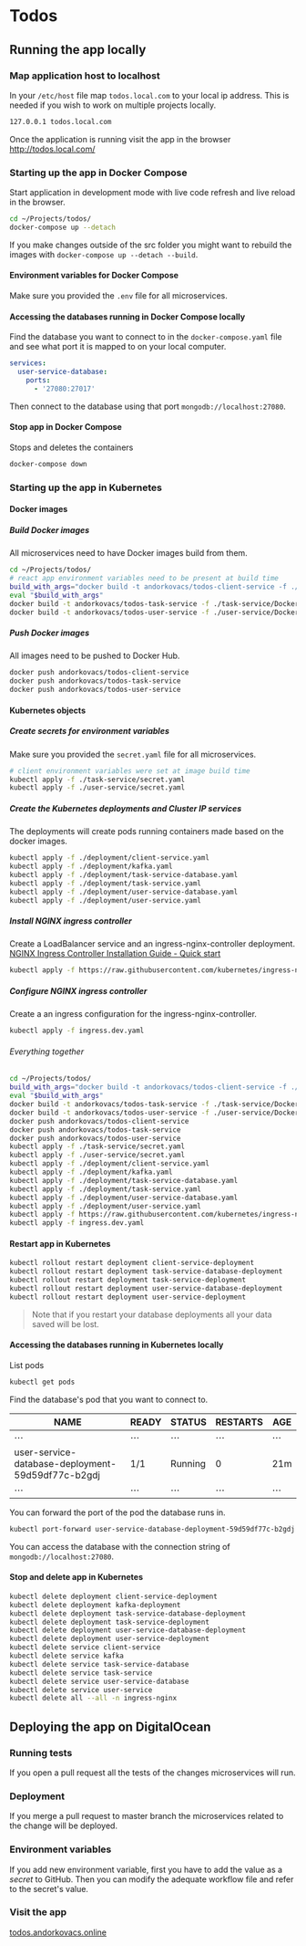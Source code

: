 # Todos

## Running the app locally

### Map application host to localhost

In your `/etc/host` file map `todos.local.com` to your local ip address. This is needed if you wish to work on multiple projects locally.

```bash
127.0.0.1 todos.local.com
```

Once the application is running visit the app in the browser <http://todos.local.com/>

### Starting up the app in Docker Compose

Start application in development mode with live code refresh and live reload in the browser.

```bash
cd ~/Projects/todos/
docker-compose up --detach
```

If you make changes outside of the src folder you might want to rebuild the images with `docker-compose up --detach --build`.

#### Environment variables for Docker Compose

Make sure you provided the `.env` file for all microservices.

#### Accessing the databases running in Docker Compose locally

Find the database you want to connect to in the `docker-compose.yaml` file and see what port it is mapped to on your local computer.

```yaml
services:
  user-service-database:
    ports:
      - '27080:27017'
```

Then connect to the database using that port `mongodb://localhost:27080`.

#### Stop app in Docker Compose

Stops and deletes the containers

```bash
docker-compose down
```

### Starting up the app in Kubernetes

#### Docker images

##### Build Docker images

All microservices need to have Docker images build from them.

```bash
cd ~/Projects/todos/
# react app environment variables need to be present at build time
build_with_args="docker build -t andorkovacs/todos-client-service -f ./client/Dockerfile $(cat ./client/.env | while read -r line; do out+="--build-arg \"$line\" "; done; echo $out;out="")./client/"
eval "$build_with_args"
docker build -t andorkovacs/todos-task-service -f ./task-service/Dockerfile ./task-service/
docker build -t andorkovacs/todos-user-service -f ./user-service/Dockerfile ./user-service/
```

##### Push Docker images

All images need to be pushed to Docker Hub.

```bash
docker push andorkovacs/todos-client-service
docker push andorkovacs/todos-task-service
docker push andorkovacs/todos-user-service
```

#### Kubernetes objects

##### Create secrets for environment variables

Make sure you provided the `secret.yaml` file for all microservices.

```bash
# client environment variables were set at image build time
kubectl apply -f ./task-service/secret.yaml
kubectl apply -f ./user-service/secret.yaml
```

##### Create the Kubernetes deployments and Cluster IP services

The deployments will create pods running containers made based on the docker images.

```bash
kubectl apply -f ./deployment/client-service.yaml
kubectl apply -f ./deployment/kafka.yaml
kubectl apply -f ./deployment/task-service-database.yaml
kubectl apply -f ./deployment/task-service.yaml
kubectl apply -f ./deployment/user-service-database.yaml
kubectl apply -f ./deployment/user-service.yaml
```

##### Install NGINX ingress controller

Create a LoadBalancer service and an ingress-nginx-controller deployment. [NGINX Ingress Controller Installation Guide - Quick start](https://kubernetes.github.io/ingress-nginx/deploy/#quick-start)

```bash
kubectl apply -f https://raw.githubusercontent.com/kubernetes/ingress-nginx/controller-v1.5.1/deploy/static/provider/cloud/deploy.yaml
```

##### Configure NGINX ingress controller

Create a an ingress configuration for the ingress-nginx-controller.

```bash
kubectl apply -f ingress.dev.yaml
```

###### Everything together

```bash
cd ~/Projects/todos/
build_with_args="docker build -t andorkovacs/todos-client-service -f ./client/Dockerfile $(cat ./client/.env | while read -r line; do out+="--build-arg \"$line\" "; done; echo $out;out="")./client/"
eval "$build_with_args"
docker build -t andorkovacs/todos-task-service -f ./task-service/Dockerfile ./task-service/
docker build -t andorkovacs/todos-user-service -f ./user-service/Dockerfile ./user-service/
docker push andorkovacs/todos-client-service
docker push andorkovacs/todos-task-service
docker push andorkovacs/todos-user-service
kubectl apply -f ./task-service/secret.yaml
kubectl apply -f ./user-service/secret.yaml
kubectl apply -f ./deployment/client-service.yaml
kubectl apply -f ./deployment/kafka.yaml
kubectl apply -f ./deployment/task-service-database.yaml
kubectl apply -f ./deployment/task-service.yaml
kubectl apply -f ./deployment/user-service-database.yaml
kubectl apply -f ./deployment/user-service.yaml
kubectl apply -f https://raw.githubusercontent.com/kubernetes/ingress-nginx/controller-v1.5.1/deploy/static/provider/cloud/deploy.yaml
kubectl apply -f ingress.dev.yaml
```

#### Restart app in Kubernetes

```bash
kubectl rollout restart deployment client-service-deployment
kubectl rollout restart deployment task-service-database-deployment
kubectl rollout restart deployment task-service-deployment
kubectl rollout restart deployment user-service-database-deployment
kubectl rollout restart deployment user-service-deployment
```

> Note that if you restart your database deployments all your data saved will be lost.

#### Accessing the databases running in Kubernetes locally

List pods

```bash
kubectl get pods
```

Find the database's pod that you want to connect to.

| NAME                                              | READY | STATUS  | RESTARTS | AGE |
| ------------------------------------------------- | ----- | ------- | -------- | --- |
| ⋯                                                 | ⋯     | ⋯       | ⋯        | ⋯   |
| user-service-database-deployment-59d59df77c-b2gdj | 1/1   | Running | 0        | 21m |
| ⋯                                                 | ⋯     | ⋯       | ⋯        | ⋯   |

You can forward the port of the pod the database runs in.

```bash
kubectl port-forward user-service-database-deployment-59d59df77c-b2gdj 27080:27017
```

You can access the database with the connection string of `mongodb://localhost:27080`.

#### Stop and delete app in Kubernetes

```bash
kubectl delete deployment client-service-deployment
kubectl delete deployment kafka-deployment
kubectl delete deployment task-service-database-deployment
kubectl delete deployment task-service-deployment
kubectl delete deployment user-service-database-deployment
kubectl delete deployment user-service-deployment
kubectl delete service client-service
kubectl delete service kafka
kubectl delete service task-service-database
kubectl delete service task-service
kubectl delete service user-service-database
kubectl delete service user-service
kubectl delete all --all -n ingress-nginx
```

## Deploying the app on DigitalOcean

### Running tests

If you open a pull request all the tests of the changes microservices will run.

### Deployment

If you merge a pull request to master branch the microservices related to the change will be deployed.

### Environment variables

If you add new environment variable, first you have to add the value as a _secret_ to GitHub. Then you can modify the adequate workflow file and refer to the secret's value.

### Visit the app

[todos.andorkovacs.online](http://todos.andorkovacs.online/)
